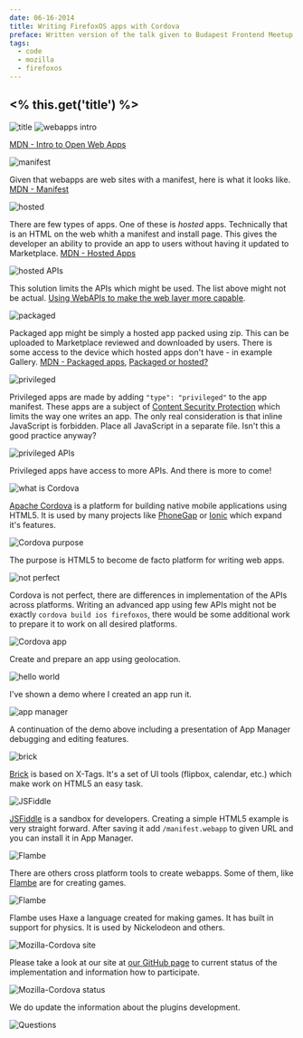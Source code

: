```yaml
---
date: 06-16-2014
title: Writing FirefoxOS apps with Cordova
preface: Written version of the talk given to Budapest Frontend Meetup
tags:
  - code
  - mozilla
  - firefoxos
---
```

## <% this.get('title') %>

![title](../img/talk-budapest/01-title.png)
![webapps intro](../img/talk-budapest/02-wepapps-intro.png)

<a href="https://developer.mozilla.org/en-US/Apps/Quickstart/Build/Intro_to_open_web_apps" target="_blank">MDN - Intro to Open Web Apps</a> 

![manifest](../img/talk-budapest/03-manifest.png)

Given that webapps are web sites with a manifest, here is what it looks like. 
<a href="https://developer.mozilla.org/en-US/docs/Apps/Manifest" target="_blank">MDN - Manifest</a>

![hosted](../img/talk-budapest/04-hosted.png)

There are few types of apps. One of these is *hosted* apps. Technically that is an HTML on the web whith a manifest and install page. This gives the developer an ability to provide an app to users without having it updated to Marketplace. <a href="https://developer.mozilla.org/en-US/Marketplace/Options/Hosted_apps" target="_blank">MDN - Hosted Apps</a>

![hosted APIs](../img/talk-budapest/05-hosted-apis.png)

This solution limits the APIs which might be used. The list above might not be actual. <a href="https://hacks.mozilla.org/2013/02/using-webapis-to-make-the-web-layer-more-capable/" target="_blank">Using WebAPIs to make the web layer more capable</a>.

![packaged](../img/talk-budapest/06-packaged.png)

Packaged app might be simply a hosted app packed using zip. This can be uploaded to Marketplace reviewed and downloaded by users. There is some access to the device which hosted apps don't have - in example Gallery. <a href="https://developer.mozilla.org/en-US/Marketplace/Options/Packaged_apps" target="_blank">MDN - Packaged apps</a>, <a href="https://developer.mozilla.org/en-US/Marketplace/Options/Packaged_or_hosted_" target="_blank">Packaged or hosted?</a>

![privileged](../img/talk-budapest/07-privileged.png)

Privileged apps are made by adding ``"type": "privileged"`` to the app manifest. These apps are a subject of <a href="https://developer.mozilla.org/en-US/Apps/CSP" target="_blank">Content Security Protection</a> which limits the way one writes an app. The only real consideration is that inline JavaScript is forbidden. Place all JavaScript in a separate file. Isn't this a good practice anyway?

![privileged APIs](../img/talk-budapest/08-privileged-apis.png)

Privileged apps have access to more APIs. And there is more to come!

![what is Cordova](../img/talk-budapest/09-what-is-cordova.png)

<a href="http://cordova.apache.org/" target="_blank">Apache Cordova</a> is a platform for building native mobile applications using HTML5. It is used by many projects like <a href="http://phonegap.com/" blank="_blank">PhoneGap</a> or <a href="http://ionicframework.com/" target="_blank">Ionic</a> which expand it's features.

![Cordova purpose](../img/talk-budapest/10-purpose.png)

The purpose is HTML5 to become de facto platform for writing web apps.

![not perfect](../img/talk-budapest/11-not-perfect.png)

Cordova is not perfect, there are differences in implementation of the APIs across platforms. Writing an advanced app using few APIs might not be exactly ``cordova build ios firefoxos``, there would be some additional work to prepare it to work on all desired platforms.

![Cordova app](../img/talk-budapest/12-cordova-app.png)

Create and prepare an app using geolocation.

![hello world](../img/talk-budapest/13-helloworld.png)

I've shown a demo where I created an app run it.

![app manager](../img/talk-budapest/14-app-manager.png)

A continuation of the demo above including a presentation of App Manager debugging and editing features.

![brick](../img/talk-budapest/15-brick.png)

<a href="http://mozilla.github.io/brick/" target="_blank">Brick</a> is based on X-Tags. It's a set of UI tools (flipbox, calendar, etc.) which make work on HTML5 an easy task.

![JSFiddle](../img/talk-budapest/16-jsfiddle.png)

<a href="http://jsfiddle.net" target="_blank">JSFiddle</a> is a sandbox for developers. Creating a simple HTML5 example is very straight forward. After saving it add ``/manifest.webapp`` to given URL and you can install it in App Manager.

![Flambe](../img/talk-budapest/17-flambe.png)

There are others cross platform tools to create webapps. Some of them, like <a href="https://github.com/aduros/flambe" target="_blank">Flambe</a> are for creating games. 

![Flambe](../img/talk-budapest/18-flambe-2.png)

Flambe uses Haxe a language created for making games. It has built in support for physics. It is used by Nickelodeon and others.

![Mozilla-Cordova site](../img/talk-budapest/19-site.png)

Please take a look at our site at <a href="http://mozilla-cordova.github.io/" target="_blank">our GitHub page</a> to current status of the implementation and information how to participate.

![Mozilla-Cordova status](../img/talk-budapest/20-status.png)

We do update the information about the plugins development.

![Questions](../img/talk-budapest/21-questions.png)

